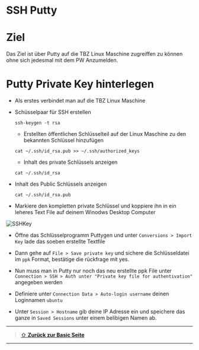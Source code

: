 SSH Putty 
====

# Ziel

Das Ziel ist über Putty auf die TBZ Linux Maschine zugreiffen zu können ohne sich jedesmal mit dem PW Anzumelden.

# Putty Private Key hinterlegen

- Als erstes verbindet man auf die TBZ Linux Maschine

- Schüsselpaar für SSH erstellen 
   ```
   ssh-keygen -t rsa
   ```

   - Erstellten öffentlichen Schlüsselteil auf der Linux Maschine zu den bekannten Schlüssel hinzufügen
   ```
   cat ~/.ssh/id_rsa.pub >> ~/.ssh/authorized_keys
   ```

   - Inhalt des private Schlüssels anzeigen
   ```
   cat ~/.ssh/id_rsa
   ```
- Inhalt des Public Schlüssels anzeigen
   ```
   cat ~/.ssh/id_rsa.pub
   ```

- Markiere den kompletten private Schlüssel und koppiere ihn in ein leheres Text File auf deinem Winodws Desktop Computer

![SSHKey](images/puttyssh.jpg)

- Öffne das Schlüsselprogramm Puttygen und unter `Conversions > Import Key` lade das soeben erstellte Textfile 

- Dann gehe auf `File > Save private key` und sichere die Schlüsseldatei im `ppk` Format, bestätige die rückfrage mit yes.

- Nun muss man in Putty nur noch das neu erstellte ppk File unter ` Connection > SSH > Auth unter "Private key file for authentivation"` angegeben werden

- Definiere unter `Connection Data > Auto-login username` deinen Loginnamen `ubuntu`

- Unter `Session > Hostname` gib deine IP Adresse ein und speichere das ganze in `Saved Sessions` unter einem belibigen Namen ab. 

---

> [⇧ **Zurück zur Basic Seite**](/basic/README.md)

---
